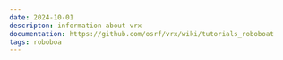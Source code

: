 ```yaml
---
date: 2024-10-01
descripton: information about vrx
documentation: https://github.com/osrf/vrx/wiki/tutorials_roboboat
tags: roboboa
---
```


